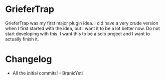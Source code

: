 GrieferTrap
=======
GrieferTrap was my first major plugin idea. I did have a very crude version when I first started with the idea, but I want it to be a lot better now. Do not start developing with this. I want this to be a solo project and I want to actually finish it.

Changelog
=======
* All the initial commits! - BranicYeti


